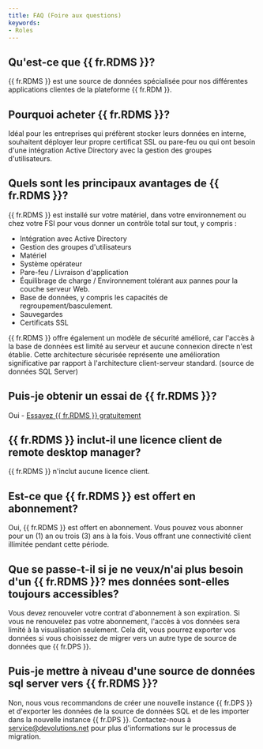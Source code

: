 ```yaml
---
title: FAQ (Foire aux questions)
keywords:
- Roles
---
```

## Qu'est-ce que {{ fr.RDMS }}?


{{ fr.RDMS }} est une source de données spécialisée pour nos différentes applications clientes de la plateforme {{ fr.RDM }}. 

## Pourquoi acheter {{ fr.RDMS }}?


Idéal pour les entreprises qui préfèrent stocker leurs données en interne, souhaitent déployer leur propre certificat SSL ou pare-feu ou qui ont besoin d&apos;une intégration Active Directory avec la gestion des groupes d&apos;utilisateurs. 

## Quels sont les principaux avantages de {{ fr.RDMS }}?


{{ fr.RDMS }} est installé sur votre matériel, dans votre environnement ou chez votre FSI pour vous donner un contrôle total sur tout, y compris : 

* Intégration avec Active Directory 
* Gestion des groupes d&apos;utilisateurs 
* Matériel 
* Système opérateur 
* Pare-feu / Livraison d&apos;application 
* Équilibrage de charge / Environnement tolérant aux pannes pour la couche serveur Web. 
* Base de données, y compris les capacités de regroupement/basculement. 
* Sauvegardes 
* Certificats SSL  

{{ fr.RDMS }} offre également un modèle de sécurité amélioré, car l&apos;accès à la base de données est limité au serveur et aucune connexion directe n&apos;est établie. Cette architecture sécurisée représente une amélioration significative par rapport à l&apos;architecture client-serveur standard. (source de données SQL Server) 

## Puis-je obtenir un essai de {{ fr.RDMS }}?


Oui - [Essayez {{ fr.RDMS }} gratuitement](https://devolutions.net/server/fr/trial) 

## {{ fr.RDMS }} inclut-il une licence client de remote desktop manager?


{{ fr.RDMS }} n&apos;inclut aucune licence client. 

## Est-ce que {{ fr.RDMS }} est offert en abonnement?


Oui, {{ fr.RDMS }} est offert en abonnement. Vous pouvez vous abonner pour un (1) an ou trois (3) ans à la fois. Vous offrant une connectivité client illimitée pendant cette période. 

## Que se passe-t-il si je ne veux/n'ai plus besoin d'un {{ fr.RDMS }}? mes données sont-elles toujours accessibles?

Vous devez renouveler votre contrat d&apos;abonnement à son expiration. Si vous ne renouvelez pas votre abonnement, l&apos;accès à vos données sera limité à la visualisation seulement. Cela dit, vous pourrez exporter vos données si vous choisissez de migrer vers un autre type de source de données que {{ fr.DPS }}. 

## Puis-je mettre à niveau d'une source de données sql server vers {{ fr.RDMS }}?
Non, nous vous recommandons de créer une nouvelle instance {{ fr.DPS }} et d&apos;exporter les données de la source de données SQL et de les importer dans la nouvelle instance {{ fr.DPS }}. Contactez-nous à [service@devolutions.net](mailto:service@devolutions.net) pour plus d&apos;informations sur le processus de migration. 



